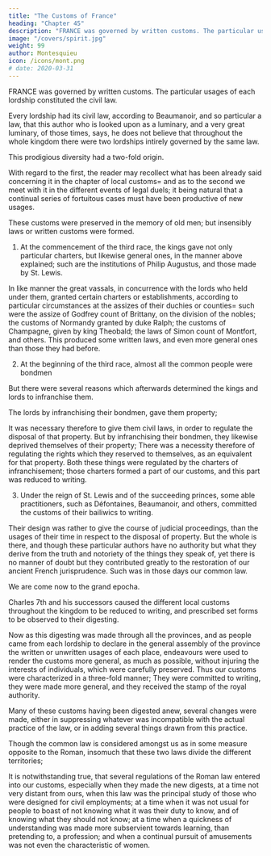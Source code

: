 ```yaml
---
title: "The Customs of France"
heading: "Chapter 45"
description: "FRANCE was governed by written customs. The particular usages of each lordship constituted the civil law"
image: "/covers/spirit.jpg"
weight: 99
author: Montesquieu
icon: /icons/mont.png
# date: 2020-03-31
---
```




FRANCE was governed by written customs. The particular usages of each lordship constituted the civil law.

Every lordship had its civil law, according to Beaumanoir, and so particular a law, that this author who is looked upon as a luminary, and a very great luminary, of those times, says, he does not believe that throughout the whole kingdom there were two lordships intirely governed by the same law.

This prodigious diversity had a two-fold origin.

With regard to the first, the reader may recollect what has been already said concerning it in the chapter of local customs=  and as to the second we meet with it in the different events of legal duels;
it being natural that a continual series of fortuitous cases must have been productive of new usages.

These customs were preserved in the memory of old men; but insensibly laws or written customs were formed.

1. At the commencement of the third race, the kings gave not only particular charters, but likewise general ones, in the manner above explained; such are the institutions of Philip Augustus, and those made by St. Lewis.

In like manner the great vassals, in concurrence with the lords who held under them, granted certain charters or establishments, according to particular circumstances at the assizes of their duchies or counties=  such were the assize of Godfrey count of Brittany, on the division of the nobles; the customs of Normandy granted by duke Ralph; the customs of Champagne, given by king Theobald;
the laws of Simon count of Montfort, and others.
This produced some written laws, and even more general ones than those they had before.

2. At the beginning of the third race, almost all the common people were bondmen

But there were several reasons which afterwards determined the kings and lords to infranchise them.

The lords by infranchising their bondmen, gave them property;

It was necessary therefore to give them civil laws, in order to regulate the disposal of that property.
But by infranchising their bondmen, they likewise deprived themselves of their property;
There was a necessity therefore of regulating the rights which they reserved to themselves, as an equivalent for that property.
Both these things were regulated by the charters of infranchisement; those charters formed a part of our customs, and this part was reduced to writing.

3. Under the reign of St. Lewis and of the succeeding princes, some able practitioners, such as Défontaines, Beaumanoir, and others, committed the customs of their bailiwics to writing.

Their design was rather to give the course of judicial proceedings, than the usages of their time in respect to the disposal of property.
But the whole is there, and though these particular authors have no authority but what they derive from the truth and notoriety of the things they speak of, yet there is no manner of doubt but they contributed greatly to the restoration of our ancient French jurisprudence.
Such was in those days our common law.

We are come now to the grand epocha.

Charles 7th and his successors caused the different local customs throughout the kingdom to be reduced to writing, and prescribed set forms to be observed to their digesting.

Now as this digesting was made through all the provinces, and as people came from each lordship to declare in the general assembly of the province the written or unwritten usages of each place, endeavours were used to render the customs more general, as much as possible, without injuring the interests of individuals, which were carefully preserved.
Thus our customs were characterized in a three-fold manner;
They were committed to writing, they were made more general, and they received the stamp of the royal authority.

Many of these customs having been digested anew, several changes were made, either in suppressing whatever was incompatible with the actual practice of the law, or in adding several things drawn from this practice.

Though the common law is considered amongst us as in some measure opposite to the Roman, insomuch that these two laws divide the different territories;

It is notwithstanding true, that several regulations of the Roman law entered into our customs, especially when they made the new digests, at a time not very distant from ours, when this law was the principal study of those who were designed for civil employments; at a time when it was not usual for people to boast of not knowing what it was their duty to know, and of knowing what they should not know;
at a time when a quickness of understanding was made more subservient towards learning, than pretending to, a profession; and when a continual pursuit of amusements was not even the characteristic of women.

<!-- I should have been more diffuse at the end of this book;

Entering into the several details, should have traced all the insensible changes, which from the opening of appeals, have formed the great Corpus of our French Jurisprudence. But this would have been ingrafting one large work upon another.
I am like that antiquarian who set out from his own country, arrived in Egypt, cast an eye on the pyramids, and returned home. -->